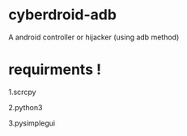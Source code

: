 # cyberdroid-adb
A android controller or hijacker (using adb method)

# requirments !

1.scrcpy

2.python3

3.pysimplegui
